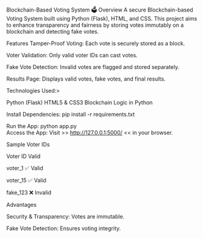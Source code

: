 
 Blockchain-Based Voting System 🗳️ 
Overview
A secure Blockchain-based Voting System built using Python (Flask), HTML, and CSS. This project aims to enhance transparency and fairness by storing votes immutably on a blockchain and detecting fake votes.

Features
Tamper-Proof Voting: Each vote is securely stored as a block.

Voter Validation: Only valid voter IDs can cast votes.

Fake Vote Detection: Invalid votes are flagged and stored separately.

Results Page: Displays valid votes, fake votes, and final results.

Technologies Used:>

Python (Flask)
HTML5 & CSS3
Blockchain Logic in Python

Install Dependencies:
pip install -r requirements.txt  

Run the App:
python app.py  
Access the App:
Visit   >>  http://127.0.0.1:5000/   <<  in your browser.

Sample Voter IDs

Voter ID	       Valid

voter_1	   ✅    Valid

voter_15	 ✅    Valid

fake_123	 ❌    Invalid


Advantages

Security & Transparency: Votes are immutable.

Fake Vote Detection: Ensures voting integrity.





